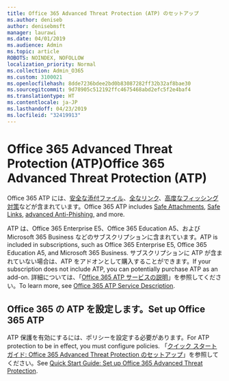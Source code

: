 ```yaml
---
title: Office 365 Advanced Threat Protection (ATP) のセットアップ
ms.author: deniseb
author: denisebmsft
manager: laurawi
ms.date: 04/01/2019
ms.audience: Admin
ms.topic: article
ROBOTS: NOINDEX, NOFOLLOW
localization_priority: Normal
ms.collection: Admin_O365
ms.custom: 3100021
ms.openlocfilehash: 8dde7236bdee2bd0b83087282ff32b32af8bae30
ms.sourcegitcommit: 9d78905c512192ffc4675468abd2efc5f2e4baf4
ms.translationtype: HT
ms.contentlocale: ja-JP
ms.lasthandoff: 04/23/2019
ms.locfileid: "32419913"
---
```

# <a name="office-365-advanced-threat-protection-atp"></a><span data-ttu-id="80261-102">Office 365 Advanced Threat Protection (ATP)</span><span class="sxs-lookup"><span data-stu-id="80261-102">Office 365 Advanced Threat Protection (ATP)</span></span>

<span data-ttu-id="80261-103">Office 365 ATP には、[安全な添付ファイル](https://docs.microsoft.com/office365/securitycompliance/atp-safe-attachments)、[全なリンク](https://docs.microsoft.com/office365/securitycompliance/atp-safe-links)、[高度なフィッシング対策](https://docs.microsoft.com/office365/securitycompliance/atp-anti-phishing)などが含まれています。</span><span class="sxs-lookup"><span data-stu-id="80261-103">Office 365 ATP includes [Safe Attachments](https://docs.microsoft.com/office365/securitycompliance/atp-safe-attachments), [Safe Links](https://docs.microsoft.com/office365/securitycompliance/atp-safe-links), [advanced Anti-Phishing](https://docs.microsoft.com/office365/securitycompliance/atp-anti-phishing), and more.</span></span> 

<span data-ttu-id="80261-104">ATP は、Office 365 Enterprise E5、Office 365 Education A5、およびMicrosoft 365 Business などのサブスクリプションに含まれています。</span><span class="sxs-lookup"><span data-stu-id="80261-104">ATP is included in subscriptions, such as Office 365 Enterprise E5, Office 365 Education A5, and Microsoft 365 Business.</span></span> <span data-ttu-id="80261-105">サブスクリプションに ATP が含まれていない場合は、ATP をアドオンとして購入することができます。</span><span class="sxs-lookup"><span data-stu-id="80261-105">If your subscription does not include ATP, you can potentially purchase ATP as an add-on.</span></span> <span data-ttu-id="80261-106">詳細については、「[Office 365 ATP サービスの説明](https://docs.microsoft.com/office365/servicedescriptions/office-365-advanced-threat-protection-service-description)」を参照してください。</span><span class="sxs-lookup"><span data-stu-id="80261-106">To learn more, see [Office 365 ATP Service Description](https://docs.microsoft.com/office365/servicedescriptions/office-365-advanced-threat-protection-service-description).</span></span>

## <a name="set-up-office-365-atp"></a><span data-ttu-id="80261-107">Office 365 の ATP を設定します。</span><span class="sxs-lookup"><span data-stu-id="80261-107">Set up Office 365 ATP</span></span>

<span data-ttu-id="80261-108">ATP 保護を有効にするには、ポリシーを設定する必要があります。</span><span class="sxs-lookup"><span data-stu-id="80261-108">For ATP protection to be in effect, you must configure policies.</span></span> <span data-ttu-id="80261-109">「[クイック スタート ガイド: Office 365 Advanced Threat Protection のセットアップ](https://docs.microsoft.com/office365/securitycompliance/checklist-atp-setup)」を参照してください。</span><span class="sxs-lookup"><span data-stu-id="80261-109">See [Quick Start Guide: Set up Office 365 Advanced Threat Protection](https://docs.microsoft.com/office365/securitycompliance/checklist-atp-setup).</span></span>

